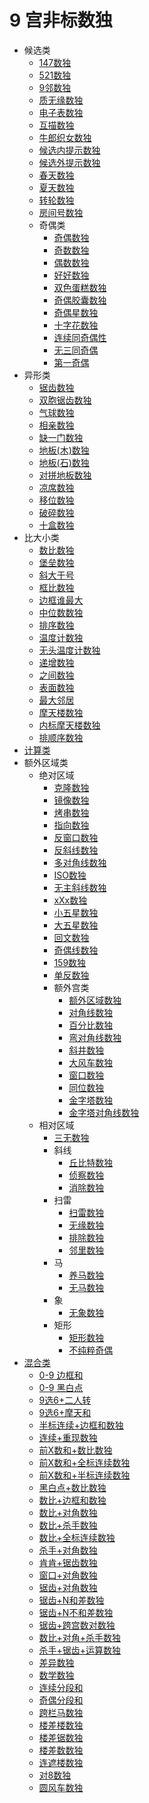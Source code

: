 # 9 宫非标数独

* 候选类
    * [147数独](候选类/147数独.md)
    * [521数独](候选类/521数独.md)
    * [9邻数独](候选类/9邻数独.md)
    * [质无缘数独](候选类/质无缘数独.md)
    * [电子表数独](候选类/电子表数独.md)
    * [互描数独](候选类/互描数独.md)
    * [牛郎织女数独](候选类/牛郎织女数独.md)
    * [候选内提示数独](候选类/候选内提示数独.md)
    * [候选外提示数独](候选类/候选外提示数独.md)
    * [春天数独](候选类/春天数独.md)
    * [夏天数独](候选类/夏天数独.md)
    * [转轮数独](候选类/转轮数独.md)
    * [房间号数独](候选类/房间号数独.md)
    * 奇偶类
      * [奇偶数独](候选类/奇偶类/奇偶数独.md)
      * [奇数数独](候选类/奇偶类/奇数数独.md)
      * [偶数数独](候选类/奇偶类/偶数数独.md)
      * [好好数独](候选类/奇偶类/好好数独.md)
      * [双色蛋糕数独](候选类/奇偶类/双色蛋糕数独.md)
      * [奇偶胶囊数独](候选类/奇偶类/奇偶胶囊数独.md)
      * [奇偶星数独](候选类/奇偶类/奇偶星数独.md)
      * [十字花数独](候选类/奇偶类/十字花数独.md)
      * [连续同奇偶性](候选类/奇偶类/连续同奇偶性.md)
      * [无三同奇偶](候选类/奇偶类/无三同奇偶.md)
      * [第一奇偶](候选类/奇偶类/第一奇偶.md)
* 异形类
    * [锯齿数独](异形类/锯齿数独.md)
    * [双胞锯齿数独](异形类/双胞锯齿数独.md)
    * [气球数独](异形类/气球数独.md)
    * [相亲数独](异形类/相亲数独.md)
    * [缺一门数独](异形类/缺一门数独.md)
    * [地板(木)数独](异形类/地板(木)数独.md)
    * [地板(石)数独](异形类/地板(石)数独.md)
    * [对拼地板数独](异形类/对拼地板数独.md)
    * [凉席数独](异形类/凉席数独.md)
    * [移位数独](异形类/移位数独.md)
    * [破碎数独](异形类/破碎数独.md)
    * [十盒数独](异形类/十盒数独.md)
* 比大小类
    * [数比数独](比大小类/数比数独.md)
    * [堡垒数独](比大小类/堡垒数独.md)
    * [斜大于号](比大小类/斜大于号.md)
    * [框比数独](比大小类/框比数独.md)
    * [边框谁最大](比大小类/边框谁最大.md)
    * [中位数数独](比大小类/中位数数独.md)
    * [排序数独](比大小类/排序数独.md)
    * [温度计数独](比大小类/温度计数独.md)
    * [无头温度计数独](比大小类/无头温度计数独.md)
    * [递增数独](比大小类/递增数独.md)
    * [之间数独](比大小类/之间数独.md)
    * [表面数独](比大小类/表面数独.md)
    * [最大邻居](比大小类/最大邻居.md)
    * [摩天楼数独](比大小类/摩天楼数独.md)
    * [内标摩天楼数独](比大小类/内标摩天楼数独.md)
    * [排顺序数独](比大小类/排顺序数独.md)
* [计算类](计算类)
* 额外区域类
  * 绝对区域
      * [克隆数独](额外区域类/绝对区域/克隆数独.md)
      * [镜像数独](额外区域类/绝对区域/镜像数独.md)
      * [烤串数独](额外区域类/绝对区域/烤串数独.md)
      * [指向数独](额外区域类/绝对区域/指向数独.md)
      * [反窗口数独](额外区域类/绝对区域/反窗口数独.md)
      * [反斜线数独](额外区域类/绝对区域/反斜线数独.md)
      * [多对角线数独](额外区域类/绝对区域/多对角线数独.md)
      * [ISO数独](额外区域类/绝对区域/ISO数独.md)
      * [无主斜线数独](额外区域类/绝对区域/无主斜线数独.md)
      * [xXx数独](额外区域类/绝对区域/xXx数独.md)
      * [小五星数独](额外区域类/绝对区域/小五星数独.md)
      * [大五星数独](额外区域类/绝对区域/大五星数独.md)
      * [回文数独](额外区域类/绝对区域/回文数独.md)
      * [奇偶线数独](额外区域类/绝对区域/奇偶线数独.md)
      * [159数独](额外区域类/绝对区域/159数独.md)
      * [单反数独](额外区域类/绝对区域/单反数独.md)
      * 额外宫类
          * [额外区域数独](额外区域类/绝对区域/额外宫类/额外区域数独.md)
          * [对角线数独](额外区域类/绝对区域/额外宫类/对角线数独.md)
          * [百分比数独](额外区域类/绝对区域/额外宫类/百分比数独.md)
          * [弯对角线数独](额外区域类/绝对区域/额外宫类/弯对角线数独.md)
          * [斜井数独](额外区域类/绝对区域/额外宫类/斜井数独.md)
          * [大风车数独](../风车/大风车数独.md)
          * [窗口数独](额外区域类/绝对区域/额外宫类/窗口数独.md)
          * [同位数独](额外区域类/绝对区域/额外宫类/同位数独.md)
          * [金字塔数独](额外区域类/绝对区域/额外宫类/金字塔数独.md)
          * [金字塔对角线数独](额外区域类/绝对区域/额外宫类/金字塔对角线数独.md)
  * 相对区域
      * [三无数独](额外区域类/相对区域/三无数独.md)
      * 斜线
        * [丘比特数独](额外区域类/相对区域/斜线/丘比特数独.md)
        * [侦察数独](额外区域类/相对区域/斜线/侦察数独.md)
        * [消除数独](额外区域类/相对区域/斜线/消除数独.md)
      * 扫雷
        * [扫雷数独](额外区域类/相对区域/扫雷/扫雷数独.md)
        * [无缘数独](额外区域类/相对区域/扫雷/无缘数独.md)
        * [排除数独](额外区域类/相对区域/扫雷/排除数独.md)
        * [邻里数独](额外区域类/相对区域/扫雷/邻里数独.md)
      * 马
        * [养马数独](额外区域类/相对区域/马/养马数独.md)
        * [无马数独](额外区域类/相对区域/马/无马数独.md)
      * 象
        * [无象数独](额外区域类/相对区域/象/无象数独.md)
      * 矩形
        * [矩形数独](额外区域类/相对区域/矩形/矩形数独.md)
        * [不纯粹奇偶](额外区域类/相对区域/矩形/不纯粹奇偶.md)
* [混合类](混合类)
    * [0-9 边框和](混合类/0-9边框和.md)
    * [0-9 黑白点](混合类/0-9黑白点.md)
    * [9选6+二人转](混合类/9选6+二人转.md)
    * [9选6+摩天和](混合类/9选6+摩天和.md)
    * [半标连续+边框和数独](混合类/半标连续+边框和数独.md)
    * [连续+重现数独](混合类/连续+重现数独.md)
    * [前X数和+数比数独](混合类/前X数和+数比数独.md)
    * [前X数和+全标连续数独](混合类/前X数和+全标连续数独.md)
    * [前X数和+半标连续数独](混合类/前X数和+半标连续数独.md)
    * [黑白点+数比数独](混合类/黑白点+数比数独.md)
    * [数比+边框和数独](混合类/数比+边框和数独.md)
    * [数比+对角数独](混合类/数比+对角数独.md)
    * [数比+杀手数独](混合类/数比+杀手数独.md)
    * [数比+全标连续数独](混合类/数比+全标连续数独.md)
    * [杀手+对角数独](混合类/杀手+对角数独.md)
    * [肯肯+锯齿数独](混合类/肯肯+锯齿数独.md)
    * [窗口+对角数独](混合类/窗口+对角数独.md)
    * [锯齿+对角数独](混合类/锯齿+对角数独.md)
    * [锯齿+N和差数独](混合类/锯齿+N和差数独.md)
    * [锯齿+N不和差数独](混合类/锯齿+N不和差数独.md)
    * [锯齿+跨宫数对数独](混合类/锯齿+跨宫数对数独.md)
    * [数比+对角+杀手数独](混合类/数比+对角+杀手数独.md)
    * [杀手+锯齿+运算数独](混合类/杀手+锯齿+运算数独.md)
    * [差异数独](混合类/差异数独.md)
    * [数学数独](混合类/数学数独.md)
    * [连续分段和](混合类/连续分段和.md)
    * [奇偶分段和](混合类/奇偶分段和.md)
    * [跨栏马数独](混合类/跨栏马数独.md)
    * [楼差楼数独](混合类/楼差楼数独.md)
    * [楼差锯数独](混合类/楼差锯数独.md)
    * [楼差数数独](混合类/楼差数数独.md)
    * [连遮楼数独](混合类/连遮楼数独.md)
    * [对8数独](混合类/对8数独.md)
    * [圆风车数独](../风车/圆风车数独.md)
